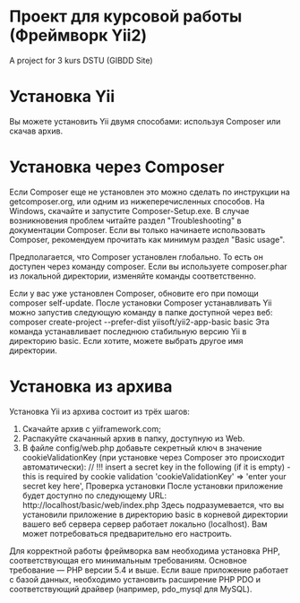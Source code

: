 # Проект для курсовой работы (Фреймворк Yii2)
A project for 3 kurs DSTU (GIBDD Site)

# Установка Yii
Вы можете установить Yii двумя способами: используя Composer или скачав архив. 

# Установка через Composer
Если Composer еще не установлен это можно сделать по инструкции на getcomposer.org, или одним из нижеперечисленных способов. 
На Windows, скачайте и запустите Composer-Setup.exe.
В случае возникновения проблем читайте раздел "Troubleshooting" в документации Composer. Если вы только начинаете использовать Composer, рекомендуем прочитать как минимум раздел "Basic usage".

Предполагается, что Composer установлен глобально. То есть он доступен через команду composer. Если вы используете composer.phar из локальной директории, изменяйте команды соответственно.

Если у вас уже установлен Composer, обновите его при помощи composer self-update.
После установки Composer устанавливать Yii можно запустив следующую команду в папке доступной через веб:
composer create-project --prefer-dist yiisoft/yii2-app-basic basic
Эта команда устанавливает последнюю стабильную версию Yii в директорию basic. Если хотите, можете выбрать другое имя директории.

# Установка из архива
Установка Yii из архива состоит из трёх шагов:
1.	Скачайте архив с yiiframework.com;
2.	Распакуйте скачанный архив в папку, доступную из Web.
3.	В файле config/web.php добавьте секретный ключ в значение cookieValidationKey (при установке через Composer это происходит автоматически):
// !!! insert a secret key in the following (if it is empty) - this is required by cookie validation
'cookieValidationKey' => 'enter your secret key here',
Проверка установки
После установки приложение будет доступно по следующему URL:
http://localhost/basic/web/index.php
Здесь подразумевается, что вы установили приложение в директорию basic в корневой директории вашего веб сервера сервер работает локально (localhost). Вам может потребоваться предварительно его настроить.

Для корректной работы фреймворка вам необходима установка PHP, соответствующая его минимальным требованиям. Основное требование — PHP версии 5.4 и выше. Если ваше приложение работает с базой данных, необходимо установить расширение PHP PDO и соответствующий драйвер (например, pdo_mysql для MySQL).
